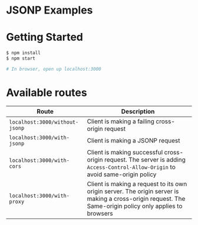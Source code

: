 # JSONP Examples

# Getting Started

```bash
$ npm install
$ npm start

# In browser, open up localhost:3000
```

# Available routes

| Route                          | Description                                                                                                                                              |
| ------------------------------ | -------------------------------------------------------------------------------------------------------------------------------------------------------- |
| `localhost:3000/without-jsonp` | Client is making a failing cross-origin request                                                                                                          |
| `localhost:3000/with-jsonp`    | Client is making a JSONP request                                                                                                                         |
| `localhost:3000/with-cors`     | Client is making successful cross-origin request. The server is adding `Access-Control-Allow-Origin` to avoid same-origin policy                         |
| `localhost:3000/with-proxy`    | Client is making a request to its own origin server. The origin server is making a cross-origin request. The Same-origin policy only applies to browsers |
